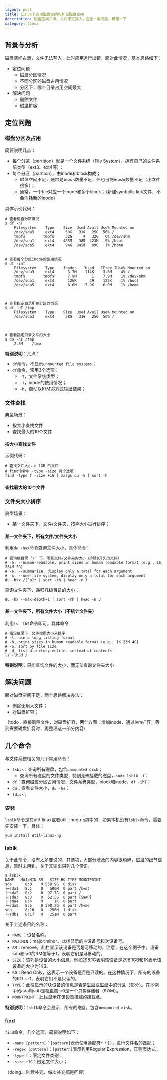 ```yaml
---
layout: post
title: Linux下查询磁盘空间和扩充磁盘空间
description: 磁盘空间占满，文件无法写入，这是一类问题，梳理一下
category: linux
---
```



## 背景与分析

磁盘空间占满，文件无法写入，此时应用运行出错，面对此情况，基本思路如下：

* 定位问题
	* 磁盘分区情况
	* 不同分区的磁盘占用情况
	* 分区下，哪个目录占用空间最大
* 解决问题
	* 删除文件
	* 磁盘扩容
	
## 定位问题

### 磁盘分区及占用

简要说明几点：

* 每个分区（partition）就是一个文件系统（File System），拥有自己的文件系统类型（ext3、ext4等）；
* 每个分区（parition），由inode和block构成；
	* 磁盘空间不足，通常是block数量不足，但也可能inode数量不足（小文件很多）；
	* 通常，一个file对应一个inode和多个block；（新建symbolic link文件，不会消耗新的inode）

具体示例代码：

	# 查看磁盘分区情况
	$ df -hT
		Filesystem    Type    Size  Used Avail Use% Mounted on
		/dev/sda3     ext4     58G   31G   25G  56% /
		tmpfs        tmpfs     32G     0   32G   0% /dev/shm
		/dev/sda1     ext4    485M   38M  423M   9% /boot
		/dev/sda5     ext4     94G  845M   89G   1% /home
	
	
	# 查看每个分区inode的使用情况
	$ df -ihT
		Filesystem    Type    Inodes   IUsed   IFree IUse% Mounted on
		/dev/sda3     ext4      3.7M    114K    3.6M    4% /
		tmpfs        tmpfs      7.9M       1    7.9M    1% /dev/shm
		/dev/sda1     ext4      126K      39    125K    1% /boot
		/dev/sda5     ext4      6.0M    7.9K    6.0M    1% /home
	
	
	
	# 查看指定目录所在分区的情况
	$ df -hT /tmp
		Filesystem    Type    Size  Used Avail Use% Mounted on
		/dev/sda3     ext4     58G   31G   25G  56% /


	
	# 查看指定目录文件的大小
	$ du -hs /tmp
		2.3M	/tmp






**特别说明**：几点：

* `df`命令，不显示`unmounted file systems`；
* `df`命令，常用3个选项：
	* `-T`，文件系统类型；
	* `-i`，inode的使用情况；
	* `-h`，自动以K\M\G方式输出结果；


### 文件查找

典型场景：

* 按大小查找文件
* 查找最大的10个文件


#### 按大小查找文件

示例代码：

	# 查找文件大小 > 1GB 的文件
	# find命令中 -type -size 两个选项
	find -type f -size +1G | xargs du -h | sort -h


#### 查找最大的10个文件




### 文件夹大小排序

典型场景：

* 某一文件夹下，文件/文件夹，按照大小进行排序；


#### 某一文件夹下，所有文件/文件夹大小

利用`du -hsx`命令查询文件大小，具体命令：

	# 查询根目录 ‘/’ 下，所有文件/文件夹的大小（排除p开头的文件）
	# -h, --human-readable, print sizes in human readable format (e.g., 1k 234M 2G)
	# -s, --summarize, display only a total for each argument
	# -x, --one-file-system, display only a total for each argument
	du -hsx /[^p]* | sort -rh | head -n 3


查询文件夹下，递归几级目录的大小：

	du -hx --max-depth=1 | sort -rh | head -n 3



#### 某一文件夹下，所有文件大小（不统计文件夹）

利用`ls -lhS`命令即可，具体命令：

	# 指定目录下，文件按照大小来排序
	# -l, use a long listing format
	# -h, print sizes in human readable format (e.g., 1K 23M 4G)
	# -S, sort by file size
	# -d, list directory entries instead of contents
	ls -lhSd /


**特别说明**：只能查询文件的大小，而无法查询文件夹大小







## 解决问题

面对磁盘空间不足，两个思路解决办法：

* 删除无用大文件；
* 对磁盘扩容；



（todo：直接删除文件，对磁盘扩容，两个方面：增加inode、通过lvm扩容，等到需要磁盘扩容时，再整理这一部分内容）







## 几个命令

与文件系统相关的几个常用命令：

* `lsblk`：查询所有磁盘，包含`unmounted disk`；
	* 查询所有磁盘的文件类型，特别是未挂载的磁盘，`sudo lsblk -f`；
* `df`：查询磁盘分区占用情况、文件系统类型，block和inode，`df -ihT`；
* `du`：查看文件大小，`du -hs`；
* `fdisk`：




### 安装

`lsblk`命令是在util-linux或者util-linux-ng包中的，如果本机没有`lsblk`命令，需要先安装一下，具体：

	yum install util-linux-ng



### lsblk

关于此命令，没有太多要说的，其选项，大部分涉及的内容很琐碎，磁盘的细节信息，暂时未用到，关于其输出只列几个常识。

	$ lsblk
	NAME   MAJ:MIN RM   SIZE RO TYPE MOUNTPOINT
	sda      8:0    0 558.9G  0 disk 
	├─sda1   8:1    0   500M  0 part /boot
	├─sda2   8:2    0  97.7G  0 part /
	├─sda3   8:3    0  62.5G  0 part [SWAP]
	├─sda4   8:4    0     1K  0 part 
	└─sda5   8:5    0 398.2G  0 part /home
	sdb      8:16   0   256M  1 disk 
	└─sdb1   8:17   0   251M  0 part 

	
关于上述条目的名称：
	
* `NAME` ：设备名称。
* `MAJ:MIN`：major:minor，此栏显示的主设备号和次设备号。
* `RM`：remove，此栏显示该设备是否是可移动的。注意，在这个例子中，设备sdb和sr0的RM值等于1，表明它们是可移动的。
* `SIZE`：该列是设备的大小信息。例如298.1G表明该设备是298.1GB和1K表示该设备的大小为1KB。
* `RO`：Read Only，这表示一个设备是否是只读的。在这种情况下，所有的设备的RO = 0，表明它们不是只读的。
* `TYPE`：此栏显示的块设备的信息是否是磁盘或磁盘中的分区（部分）。在本例中的ada和sdb是磁盘而sr0是一个只读存储器（ROM）。
* `MOUNTPOINT`：此栏显示在该设备挂载的挂载点。


**特别说明**：`lsblk`命令会显示，所有的磁盘，包含`unmounted disk`。


### find

`find`命令，几个选项，简要说明如下：

* `-name [pattern]`：`[pattern]`表示使用通配符`*` `?` `[]`，进行文件名的匹配；
* `-regex [pattern]`：`[pattern]`表示利用Regular Expression，正则表达式；
* `-type f`：限定文件类别；
* `-size +1G`：限定文件大小；

（doing... 陆续补充，每次补充都是回顾）






















[NingG]:    http://ningg.github.com  "NingG"





